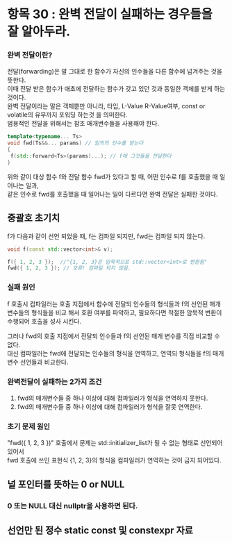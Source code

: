 # 항목 30 : 완벽 전달이 실패하는 경우들을 잘 알아두라.

### 완벽 전달이란?
전달(forwarding)은 말 그대로 한 함수가 자신의 인수들을 다른 함수에 넘겨주는 것을 뜻한다.<br>
이때 전달 받은 함수가 애초에 전달하는 함수가 갖고 있던 것과 동일한 객체를 받게 하는것이다.<br>
완벽 전달이라는 말은 객체뿐만 아니라, 타입, L-Value R-Value여부, const or volatile의 유무까지 포워딩 하는것 을 의미한다.<br>
범용적인 전달을 위해서는 참조 매개변수들을 사용해야 한다.<br>

```c++
template<typename... Ts>
void fwd(Ts&&... params) // 임의의 인수를 받는다
{
 f(std::forward<Ts>(params)...); // f에 그것들을 전달한다
}
```

위와 같이 대상 함수 f와 전달 함수 fwd가 있다고 할 때, 어떤 인수로 f를 호출했을 때 일어나는 일과,<br>
같은 인수로 fwd를 호출했을 때 일어나는 일이 다르다면 완벽 전달은 실패한 것이다.<br>

## 중괄호 초기치

f가 다음과 같이 선언 되었을 때, f는 컴파일 되지만, fwd는 컴파일 되지 않는다.
```c++
void f(const std::vector<int>& v);

f({ 1, 2, 3 });  //"{1, 2, 3}은 암묵적으로 std::vector<int>로 변환됨"
fwd({ 1, 2, 3 }); // 오류! 컴파일 되지 않음.
```

### 실패 원인
f 호출시 컴파일러는 호출 지점에서 함수에 전달되 인수들의 형식들과 f의 선언된 매개 변수들의 형식들을 비교
해서 호환 여부를 파악하고, 필요하다면 적절한 암묵적 변환이 수행되어 호출을 성사 시킨다.

그러나 fwd의 호출 지점에서 전달되 인수들과 f의 선언된 매개 변수를 직접 비교할 수 없다.<br>
대신 컴파일러는 fwd에 전달되는 인수들의 형식을 연역하고, 연역되 형식들을 f의 매개변수 선언들과 비교한다.

### 완벽전달이 실패하는 2가지 조건
1. fwd의 매개변수들 중 하나 이상에 대해 컴파일러가 형식을 연역하지 못한다. 
2. fwd의 매개변수들 중 하나 이상에 대해 컴파일러가 형식을 잘못 연역한다.

### 초기 문제 원인
"fwd({ 1, 2, 3 })" 호출에서 문제는 std::initializer_list가 될 수 없는 형태로 선언되어 있어서<br>
fwd 호출에 쓰인 표현식 {1, 2, 3}의 형식을 컴파일러가 연역하는 것이 금지 되어있다.


## 널 포인터를 뜻하는 0 or NULL

### 0 또는 NULL 대신 nullptr을 사용하면 된다.

## 선언만 된 정수 static const 및 constexpr 자료 
